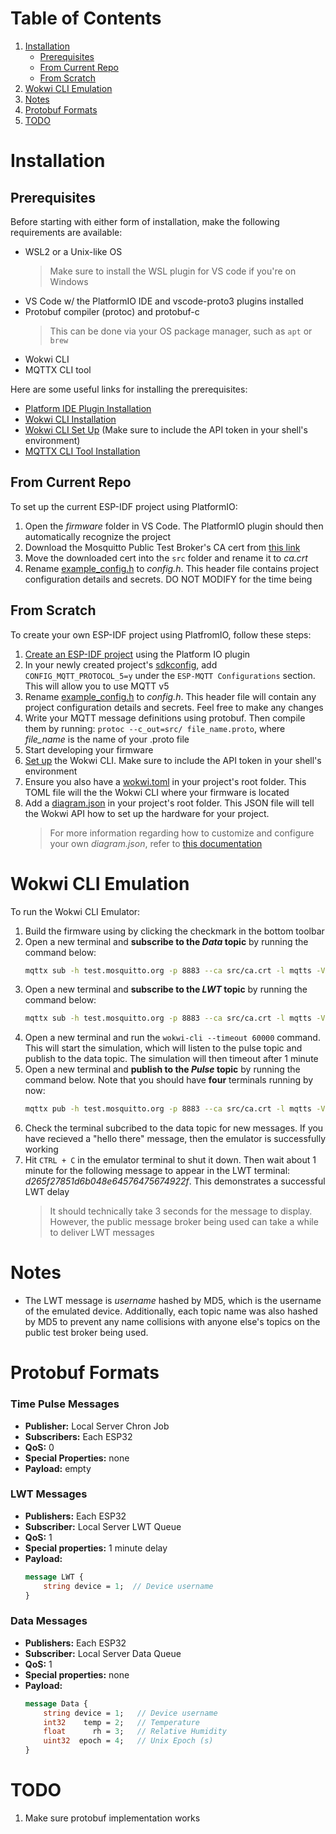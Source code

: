 # Table of Contents
1. [Installation](#installation)
    - [Prerequisites](#prerequisites)
    - [From Current Repo](#from-current-repo)
    - [From Scratch](#from-scratch)
2. [Wokwi CLI Emulation](#wokwi-cli-emulation)
3. [Notes](#notes)
4. [Protobuf Formats](#protobuf-formats)
5. [TODO](#todo)

# Installation
## Prerequisites
Before starting with either form of installation, make the following requirements are available:
- WSL2 or a Unix-like OS
    > Make sure to install the WSL plugin for VS code if you're on Windows
- VS Code w/ the PlatformIO IDE and vscode-proto3 plugins installed
- Protobuf compiler (protoc) and protobuf-c
    > This can be done via your OS package manager, such as `apt` or `brew`
- Wokwi CLI
- MQTTX CLI tool

Here are some useful links for installing the prerequisites:
- [Platform IDE Plugin Installation](https://docs.platformio.org/en/latest/integration/ide/vscode.html#installation)
- [Wokwi CLI Installation](https://docs.wokwi.com/wokwi-ci/cli-installation)
- [Wokwi CLI Set Up](https://docs.wokwi.com/wokwi-ci/cli-usage) (Make sure to include the API token in your shell's environment)
- [MQTTX CLI Tool Installation](https://mqttx.app/cli)

## From Current Repo
To set up the current ESP-IDF project using PlatformIO:
1. Open the *firmware* folder in VS Code. The PlatformIO plugin should then automatically recognize the project
2. Download the Mosquitto Public Test Broker's CA cert from [this link](https://test.mosquitto.org/ssl/mosquitto.org.crt)
3. Move the downloaded cert into the `src` folder and rename it to *ca.crt*
4. Rename [example_config.h](./src/example_config.h) to *config.h*. This header file contains project configuration details and secrets. DO NOT MODIFY for the time being

## From Scratch
To create your own ESP-IDF project using PlatfromIO, follow these steps:
1. [Create an ESP-IDF project](https://docs.platformio.org/en/latest/tutorials/espressif32/espidf_debugging_unit_testing_analysis.html#setting-up-the-project) using the Platform IO plugin
2. In your newly created project's [sdkconfig](./sdkconfig.esp32dev), add `CONFIG_MQTT_PROTOCOL_5=y` under the `ESP-MQTT Configurations` section. This will allow you to use MQTT v5
3. Rename [example_config.h](./src/example_config.h) to *config.h*. This header file will contain any project configuration details and secrets. Feel free to make any changes
4. Write your MQTT message definitions using protobuf. Then compile them by running: `protoc --c_out=src/ file_name.proto`, where *file_name* is the name of your .proto file
5. Start developing your firmware
6. [Set up](https://docs.wokwi.com/wokwi-ci/cli-usage) the Wokwi CLI. Make sure to include the API token in your shell's environment
7. Ensure you also have a [wokwi.toml](./wokwi.toml) in your project's root folder. This TOML file will the the Wokwi CLI where your firmware is located
8. Add a [diagram.json](./diagram.json) in your project's root folder. This JSON file will tell the Wokwi API how to set up the hardware for your project.
    > For more information regarding how to customize and configure your own *diagram.json*, refer to [this documentation](https://docs.wokwi.com/diagram-format)

# Wokwi CLI Emulation
To run the Wokwi CLI Emulator:
1. Build the firmware using by clicking the checkmark in the bottom toolbar
2. Open a new terminal and **subscribe to the *Data* topic** by running the command below:
    ```bash 
    mqttx sub -h test.mosquitto.org -p 8883 --ca src/ca.crt -l mqtts -V 5 -Pp mqtt_msg.proto -Pmn "Data" -t "6137cde4893c59f76f005a8123d8e8e6"
    ```
3. Open a new terminal and **subscribe to the *LWT* topic** by running the command below:
    ```bash 
    mqttx sub -h test.mosquitto.org -p 8883 --ca src/ca.crt -l mqtts -V 5 -Pp mqtt_msg.proto -Pmn "LWT" -t "7ae7ce7048de53dc01e9ecaef1be401e"
    ```
4. Open a new terminal and run the `wokwi-cli --timeout 60000` command. This will start the simulation, which will listen to the pulse topic and publish to the data topic. The simulation will then timeout after 1 minute
5. Open a new terminal and **publish to the *Pulse* topic** by running the command below. Note that you should have **four** terminals running by now:
    ```bash 
    mqttx pub -h test.mosquitto.org -p 8883 --ca src/ca.crt -l mqtts -V 5 -t "5d4ff171536e1f3c63afcf6709574876" -m ""
    ```
6. Check the terminal subcribed to the data topic for new messages. If you have recieved a "hello there" message, then the emulator is successfully working
7. Hit `CTRL + C` in the emulator terminal to shut it down. Then wait about 1 minute for the following message to appear in the LWT terminal: *d265f27851d6b048e64576475674922f*. This demonstrates a successful LWT delay
    > It should technically take 3 seconds for the message to display. However, the public message broker being used can take a while to deliver LWT messages

# Notes
- The LWT message is *username* hashed by MD5, which is the username of the emulated device. Additionally, each topic name was also hashed by MD5 to prevent any name collisions with anyone else's topics on the public test broker being used.

# Protobuf Formats
### Time Pulse Messages
- **Publisher:** Local Server Chron Job
- **Subscribers:** Each ESP32
- **QoS:** 0
- **Special Properties:** none
- **Payload:** empty

### LWT Messages
- **Publishers:** Each ESP32
- **Subscriber:** Local Server LWT Queue
- **QoS:** 1
- **Special properties:** 1 minute delay
- **Payload:**
    ```proto
    message LWT {
        string device = 1;  // Device username
    }
    ```

### Data Messages
- **Publishers:** Each ESP32
- **Subscriber:** Local Server Data Queue
- **QoS:** 1
- **Special properties:** none
- **Payload:**
    ```proto
    message Data {
        string device = 1;   // Device username
        int32    temp = 2;   // Temperature
        float      rh = 3;   // Relative Humidity
        uint32  epoch = 4;   // Unix Epoch (s)
    }
    ```

# TODO
1. Make sure protobuf implementation works